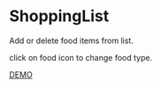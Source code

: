 # ShoppingList

Add or delete food items from list.

click on food icon to change food type.

[DEMO](http://herrwagner1680.github.io/ShoppingList/shopping2.html)
